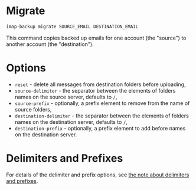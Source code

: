 # Migrate

```sh
imap-backup migrate SOURCE_EMAIL DESTINATION_EMAIL
```

This command copies backed up emails for one account (the "source")
to another account (the "destination").

# Options

* `reset` - delete all messages from destination folders before uploading,
* `source-delimiter` - the separator between the elements of folders names on the source server, defaults to `/`,
* `source-prefix` - optionally, a prefix element to remove from the name of source folders,
* `destination-delimiter` - the separator between the elements of folders names on the destination server, defaults to `/`,
* `destination-prefix` - optionally, a prefix element to add before names on the destination server.

# Delimiters and Prefixes

For details of the delimiter and prefix options,
see [the note about delimiters and prefixes](../delimiters-and-prefixes.md).
